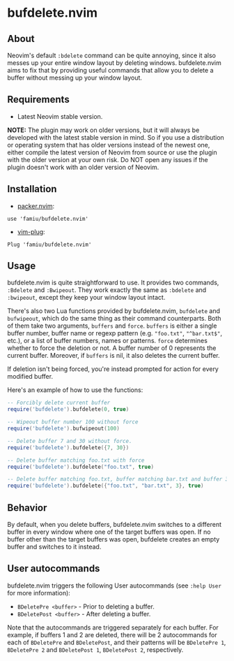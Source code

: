 # bufdelete.nvim

## About

Neovim's default `:bdelete` command can be quite annoying, since it also messes up your entire window layout by deleting windows. bufdelete.nvim aims to fix that by providing useful commands that allow you to delete a buffer without messing up your window layout.

## Requirements

- Latest Neovim stable version.

**NOTE:** The plugin may work on older versions, but it will always be developed with the latest stable version in mind. So if you use a distribution or operating system that has older versions instead of the newest one, either compile the latest version of Neovim from source or use the plugin with the older version at your own risk. Do NOT open any issues if the plugin doesn't work with an older version of Neovim.

## Installation

- [packer.nvim](https://github.com/wbthomason/packer.nvim/):
```
use 'famiu/bufdelete.nvim'
```

- [vim-plug](https://github.com/junegunn/vim-plug/):
```
Plug 'famiu/bufdelete.nvim'
```

## Usage

bufdelete.nvim is quite straightforward to use. It provides two commands, `:Bdelete` and `:Bwipeout`. They work exactly the same as `:bdelete` and `:bwipeout`, except they keep your window layout intact.

There's also two Lua functions provided by bufdelete.nvim, `bufdelete` and `bufwipeout`, which do the same thing as their command counterparts. Both of them take two arguments, `buffers` and `force`. `buffers` is either a single buffer number, buffer name or regexp pattern (e.g. `"foo.txt"`, `"^bar.txt$"`, etc.), or a list of buffer numbers, names or patterns. `force` determines whether to force the deletion or not. A buffer number of 0 represents the current buffer. Moreover, if `buffers` is nil, it also deletes the current buffer.

If deletion isn't being forced, you're instead prompted for action for every modified buffer.

Here's an example of how to use the functions:

```lua
-- Forcibly delete current buffer
require('bufdelete').bufdelete(0, true)

-- Wipeout buffer number 100 without force
require('bufdelete').bufwipeout(100)

-- Delete buffer 7 and 30 without force.
require('bufdelete').bufdelete({7, 30})

-- Delete buffer matching foo.txt with force
require('bufdelete').bufdelete("foo.txt", true)

-- Delete buffer matching foo.txt, buffer matching bar.txt and buffer 3 with force
require('bufdelete').bufdelete({"foo.txt", "bar.txt", 3}, true)
```

## Behavior

By default, when you delete buffers, bufdelete.nvim switches to a different buffer in every window where one of the target buffers was open. If no buffer other than the target buffers was open, bufdelete creates an empty buffer and switches to it instead.

## User autocommands

bufdelete.nvim triggers the following User autocommands (see `:help User` for more information):
- `BDeletePre <buffer>` - Prior to deleting a buffer.
- `BDeletePost <buffer>` - After deleting a buffer.

Note that the autocommands are triggered separately for each buffer. For example, if buffers 1 and 2 are deleted, there will be 2 autocommands for each of `BDeletePre` and `BDeletePost`, and their patterns will be `BDeletePre 1`, `BDeletePre 2` and `BDeletePost 1`, `BDeletePost 2`, respectively.
